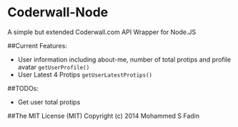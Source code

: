 Coderwall-Node
==========

 A simple but extended Coderwall.com API Wrapper for Node.JS

##Current Features:
 - User information including about-me, number of total protips and profile avatar  `getUserProfile()`
 - User Latest 4 Protips `getUserLatestProtips()`

##TODOs:
 - Get user total protips


##The MIT License (MIT)
Copyright (c) 2014 Mohammed S Fadin


